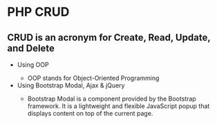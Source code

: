 # PHP CRUD
<h2 style="align:center">CRUD is an acronym for Create, Read, Update, and Delete</h2>
<ul>
  <li>Using OOP</li>
    <ul>
    <li>OOP stands for Object-Oriented Programming</li>
    </ul>
  <li>Using Bootstrap Modal, Ajax & jQuery</li>
     <ul>
    <li>Bootstrap Modal is a component provided by the Bootstrap framework. 
      It is a lightweight and flexible JavaScript popup that displays content on top of the current page. </li>
    </ul>
</ul>
